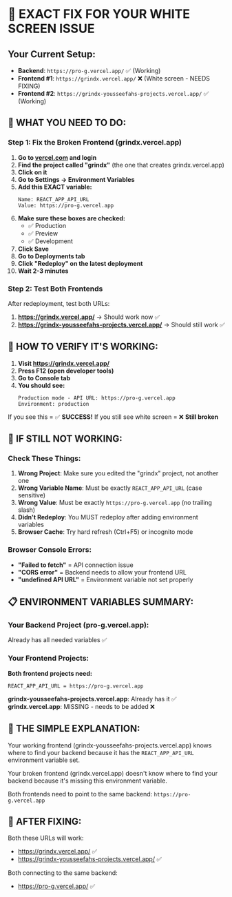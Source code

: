 # 🎯 EXACT FIX FOR YOUR WHITE SCREEN ISSUE

## Your Current Setup:
- **Backend**: `https://pro-g.vercel.app/` ✅ (Working)
- **Frontend #1**: `https://grindx.vercel.app/` ❌ (White screen - NEEDS FIXING)
- **Frontend #2**: `https://grindx-yousseefahs-projects.vercel.app/` ✅ (Working)

## 🔧 WHAT YOU NEED TO DO:

### Step 1: Fix the Broken Frontend (grindx.vercel.app)

1. **Go to [vercel.com](https://vercel.com) and login**
2. **Find the project called "grindx"** (the one that creates grindx.vercel.app)
3. **Click on it**
4. **Go to Settings → Environment Variables**
5. **Add this EXACT variable:**
   ```
   Name: REACT_APP_API_URL
   Value: https://pro-g.vercel.app
   ```
6. **Make sure these boxes are checked:**
   - ✅ Production
   - ✅ Preview
   - ✅ Development
7. **Click Save**
8. **Go to Deployments tab**
9. **Click "Redeploy" on the latest deployment**
10. **Wait 2-3 minutes**

### Step 2: Test Both Frontends

After redeployment, test both URLs:

1. **https://grindx.vercel.app/** → Should work now ✅
2. **https://grindx-yousseefahs-projects.vercel.app/** → Should still work ✅

## 🧪 HOW TO VERIFY IT'S WORKING:

1. **Visit https://grindx.vercel.app/**
2. **Press F12 (open developer tools)**
3. **Go to Console tab**
4. **You should see:**
   ```
   Production mode - API URL: https://pro-g.vercel.app
   Environment: production
   ```

If you see this = ✅ **SUCCESS!**
If you still see white screen = ❌ **Still broken**

## 🚨 IF STILL NOT WORKING:

### Check These Things:

1. **Wrong Project**: Make sure you edited the "grindx" project, not another one
2. **Wrong Variable Name**: Must be exactly `REACT_APP_API_URL` (case sensitive)
3. **Wrong Value**: Must be exactly `https://pro-g.vercel.app` (no trailing slash)
4. **Didn't Redeploy**: You MUST redeploy after adding environment variables
5. **Browser Cache**: Try hard refresh (Ctrl+F5) or incognito mode

### Browser Console Errors:
- **"Failed to fetch"** = API connection issue
- **"CORS error"** = Backend needs to allow your frontend URL
- **"undefined API URL"** = Environment variable not set properly

## 📋 ENVIRONMENT VARIABLES SUMMARY:

### Your Backend Project (pro-g.vercel.app):
Already has all needed variables ✅

### Your Frontend Projects:
**Both frontend projects need:**
```
REACT_APP_API_URL = https://pro-g.vercel.app
```

**grindx-yousseefahs-projects.vercel.app**: Already has it ✅
**grindx.vercel.app**: MISSING - needs to be added ❌

## 🎯 THE SIMPLE EXPLANATION:

Your working frontend (grindx-yousseefahs-projects.vercel.app) knows where to find your backend because it has the `REACT_APP_API_URL` environment variable set.

Your broken frontend (grindx.vercel.app) doesn't know where to find your backend because it's missing this environment variable.

Both frontends need to point to the same backend: `https://pro-g.vercel.app`

## 🚀 AFTER FIXING:

Both these URLs will work:
- https://grindx.vercel.app/ ✅
- https://grindx-yousseefahs-projects.vercel.app/ ✅

Both connecting to the same backend:
- https://pro-g.vercel.app/ ✅
